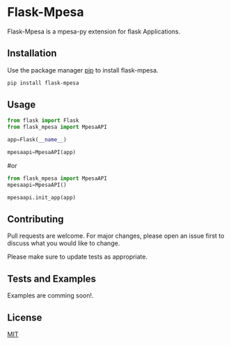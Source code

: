# Flask-Mpesa

Flask-Mpesa is a mpesa-py extension for flask Applications.

## Installation

Use the package manager [pip](https://pip.pypa.io/en/stable/) to install flask-mpesa.

```bash
pip install flask-mpesa
```

## Usage

```python
from flask import Flask
from flask_mpesa import MpesaAPI

app=Flask(__name__)

mpesaapi=MpesaAPI(app)
```

#or
```python
from flask_mpesa import MpesaAPI
mpesaapi=MpesaAPI()

mpesaapi.init_app(app)
```
## Contributing
Pull requests are welcome. For major changes, please open an issue first to discuss what you would like to change.

Please make sure to update tests as appropriate.
## Tests and Examples

Examples are comming soon!.
## License
[MIT](https://choosealicense.com/licenses/mit/)
